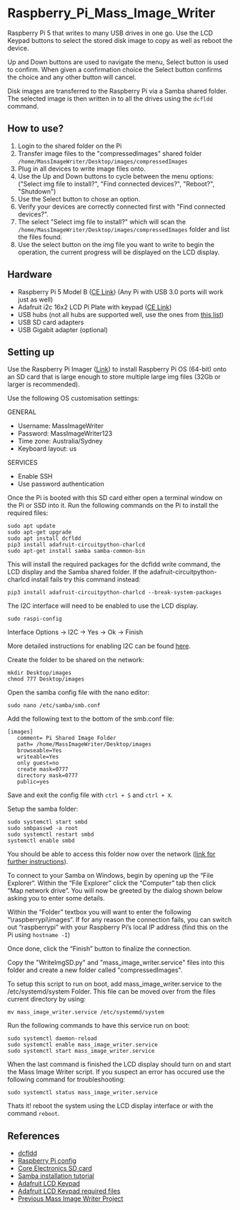 # Raspberry_Pi_Mass_Image_Writer
Raspberry Pi 5 that writes to many USB drives in one go. Use the LCD Keypad buttons to select the stored disk image to copy as well as reboot the device. 

Up and Down buttons are used to navigate the menu, Select button is used to confirm. When given a confirmation choice the Select button confirms the choice and any other button will cancel.

Disk images are transferred to the Raspberry Pi via a Samba shared folder. The selected image is then written in to all the drives using the ```dcfldd``` command.

## How to use?

1. Login to the shared folder on the Pi
2. Transfer image files to the "compressedImages" shared folder ```/home/MassImageWriter/Desktop/images/compressedImages```
3. Plug in all devices to write image files onto.
4. Use the Up and Down buttons to cycle between the menu options: ("Select img file to install?", "Find connected devices?", "Reboot?", "Shutdown")
5. Use the Select button to chose an option.
6. Verify your devices are correctly connected first with "Find connected devices?".
7. The select "Select img file to install?" which will scan the ```/home/MassImageWriter/Desktop/images/compressedImages``` folder and list the files found.
8. Use the select button on the img file you want to write to begin the operation, the current progress will be displayed on the LCD display.

## Hardware

- Raspberry Pi 5 Model B ([CE Link](https://core-electronics.com.au/raspberry-pi-5-model-b-4gb.html)) (Any Pi with USB 3.0 ports will work just as well)
- Adafruit i2c 16x2 LCD Pi Plate with keypad ([CE Link](https://core-electronics.com.au/adafruit-blue-white-16x2-lcd-keypad-kit-for-raspberry-pi.html))
- USB hubs (not all hubs are supported well, use the ones from [this list](https://elinux.org/RPi_Powered_USB_Hubs))
- USB SD card adapters
- USB Gigabit adapter (optional)

## Setting up

Use the Raspberry Pi Imager ([Link](https://www.raspberrypi.com/software/)) to install Raspberry Pi OS (64-bit) onto an SD card that is large enough to store multiple large img files (32Gb or larger is recommended).

Use the following OS customisation settings:

GENERAL
- Username: MassImageWriter
- Password: MassImageWriter123
- Time zone: Australia/Sydney
- Keyboard layout: us

SERVICES
- Enable SSH
- Use password authentication

Once the Pi is booted with this SD card either open a terminal window on the Pi or SSD into it. Run the following commands on the Pi to install the required files:

    sudo apt update
    sudo apt-get upgrade
    sudo apt install dcfldd
    pip3 install adafruit-circuitpython-charlcd
    sudo apt-get install samba samba-common-bin

This will install the required packages for the dcfldd write command, the LCD display and the Samba shared folder. If the adafruit-circuitpython-charlcd install fails try this command instead:

    pip3 install adafruit-circuitpython-charlcd --break-system-packages

The I2C interface will need to be enabled to use the LCD display. 

    sudo raspi-config

Interface Options -> I2C -> Yes -> Ok -> Finish

More detailed instructions for enabling I2C can be found [here](https://www.raspberrypi-spy.co.uk/2014/11/enabling-the-i2c-interface-on-the-raspberry-pi/).

Create the folder to be shared on the network:

    mkdir Desktop/images
    chmod 777 Desktop/images

Open the samba config file with the nano editor:

    sudo nano /etc/samba/smb.conf

Add the following text to the bottom of the smb.conf file:

    [images]
       comment= Pi Shared Image Folder
       path= /home/MassImageWriter/Desktop/images
       browseable=Yes
       writeable=Yes
       only guest=no
       create mask=0777
       directory mask=0777
       public=yes

Save and exit the config file with ```ctrl + S``` and ```ctrl + X```.

Setup the samba folder:

    sudo systemctl start smbd
    sudo smbpasswd -a root
    sudo systemctl restart smbd
    systemctl enable smbd

You should be able to access this folder now over the network ([link for further instructions](https://pimylifeup.com/raspberry-pi-samba/)). 

To connect to your Samba on Windows, begin by opening up the “File Explorer“. Within the “File Explorer” click the “Computer” tab then click “Map network drive”. You will now be greeted by the dialog shown below asking you to enter some details.

Within the “Folder” textbox you will want to enter the following “\\raspberrypi\images“. If for any reason the connection fails, you can switch out “raspberrypi” with your Raspberry Pi’s local IP address (find this on the Pi using ```hostname -I```)

Once done, click the “Finish” button to finalize the connection.

Copy the "WriteImgSD.py" and "mass_image_writer.service" files into this folder and create a new folder called "compressedImages".

To setup this script to run on boot, add mass_image_writer.service to the /etc/systemd/system Folder. This file can be moved over from the files current directory by using:

    mv mass_image_writer.service /etc/systemmd/system

Run the following commands to have this service run on boot:

    sudo systemctl daemon-reload
    sudo systemctl enable mass_image_writer.service
    sudo systemctl start mass_image_writer.service

When the last command is finished the LCD display should turn on and start the Mass Image Writer script. If you suspect an error has occured use the following command for troubleshooting:

    sudo systemctl status mass_image_writer.service

Thats it! reboot the system using the LCD display interface or with the command ```reboot```.

## References

- [dcfldd](https://dcfldd.sourceforge.net/)
- [Raspberry Pi config](https://www.raspberrypi.com/documentation/computers/configuration.html)
- [Core Electronics SD card](https://core-electronics.com.au/16gb-microsd-card-with-noobs-for-all-raspberry-pi-boards.html)
- [Samba installation tutorial](https://pimylifeup.com/raspberry-pi-samba/)
- [Adafruit LCD Keypad](https://learn.adafruit.com/adafruit-16x2-character-lcd-plus-keypad-for-raspberry-pi/python-usage)
- [Adafruit LCD Keypad required files](https://github.com/adafruit/Adafruit_CircuitPython_CharLCD/blob/main/adafruit_character_lcd/character_lcd_rgb_i2c.py)
- [Previous Mass Image Writer Project](https://github.com/CoreElectronics/rpi-mass-image-writer)
